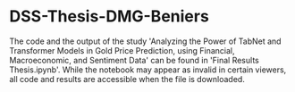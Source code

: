 # DSS-Thesis-DMG-Beniers

The code and the output of the study 'Analyzing the Power of TabNet and Transformer Models in Gold Price Prediction, using Financial, Macroeconomic, and Sentiment Data' can be found in 'Final Results Thesis.ipynb'. While the notebook may appear as invalid in certain viewers, all code and results are accessible when the file is downloaded.
